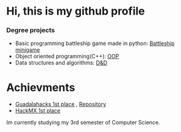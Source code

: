# Hi, this is my github profile
### Degree projects
+ Basic programming battleship game made in python: [Battleship minigame](https://github.com/leopalatto20/Battleship)
+ Object oriented programming(C++): [OOP](https://github.com/leopalatto20/OOP)
+ Data structures and algorithms: [D&D](https://github.com/leopalatto20/Dungeons_And_Dragons)

# Achievments
+ [Guadalahacks 1st place](https://www.linkedin.com/posts/guadalahacks_muchas-felicidades-a-los-ganadores-del-premio-activity-7198503499242819585-g1hV/?utm_source=share&utm_medium=member_desktop)
, [Repository](https://github.com/syntax-error-ccm/evergreen)
+ [HackMX 1st place](https://x.com/IngenieriasTec/status/1853942230232568021)


Im currently studying my 3rd semester of Computer Science.
